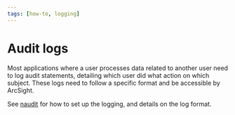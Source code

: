 ```yaml
---
tags: [how-to, logging]
---
```


# Audit logs

Most applications where a user processes data related to another user need to log audit statements, detailing which user did what action on which subject. These logs need to follow a specific format and be accessible by ArcSight.

See [naudit](https://github.com/navikt/naudit) for how to set up the logging, and details on the log format.
